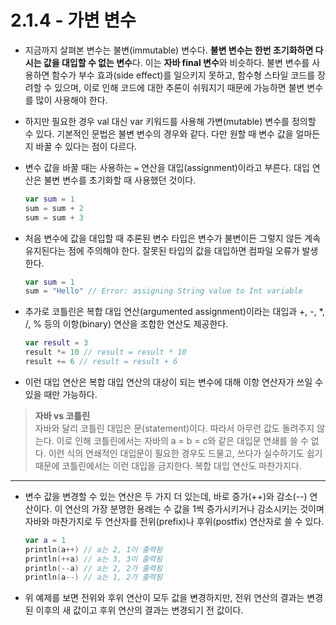 # 2.1.4 - 가변 변수

- 지금까지 살펴본 변수는 불변(immutable) 변수다. **불변 변수는 한번 초기화하면 다시는 값을 대입할 수 없는 변수**다. 이는 **자바 final 변수**와 비슷하다. 불변 변수를 사용하면 함수가 부수 효과(side effect)를 일으키지 못하고, 함수형 스타일 코드를 장려할 수 있으며, 이로 인해 코드에 대한 추론이 쉬워지기 때문에 가능하면 불변 변수를 많이 사용해야 한다.
- 하지만 필요한 경우 val 대신 var 키워드를 사용해 가변(mutable) 변수를 정의할 수 있다. 기본적인 문법은 불변 변수의 경우와 같다. 다만 원할 때 변수 값을 얼마든지 바꿀 수 있다는 점이 다르다.
- 변수 값을 바꿀 때는 사용하는 `=` 연산을 대입(assignment)이라고 부른다. 대입 연산은 불변 변수를 초기화할 때 사용했던 것이다.
    
    ```kotlin
    var sum = 1
    sum = sum + 2
    sum = sum + 3
    ```
    
- 처음 변수에 값을 대입할 때 추론된 변수 타입은 변수가 불변이든 그렇지 않든 계속 유지된다는 점에 주의해야 한다. 잘못된 타입의 값을 대입하면 컴파일 오류가 발생한다.
    
    ```kotlin
    var sum = 1
    sum = "Hello" // Error: assigning String value to Int variable
    ```
    
- 추가로 코틀린은 복합 대입 연산(argumented assignment)이라는 대입과 +, -, *, /, % 등의 이항(binary) 연산을 조합한 연산도 제공한다.
    
    ```kotlin
    var result = 3
    result *= 10 // result = result * 10
    result += 6 // result = result + 6
    ```
    
- 이런 대입 연산은 복합 대입 연산의 대상이 되는 변수에 대해 이항 연산자가 쓰일 수 있을 때만 가능하다.

> **자바 vs 코틀린**  
자바와 달리 코틀린 대입은 문(statement)이다. 따라서 아무런 값도 돌려주지 않는다. 이로 인해 코틀린에서는 자바의 a = b = c와 같은 대입문 연쇄를 쓸 수 없다. 이런 식의 연쇄적인 대입문이 필요한 경우도 드물고, 쓰다가 실수하기도 쉽기 때문에 코틀린에서는 이런 대입을 금지한다. 복합 대입 연산도 마찬가지다.
> 

---

- 변수 값을 변경할 수 있는 연산은 두 가지 더 있는데, 바로 증가(++)와 감소(--) 연산이다. 이 연산의 가장 분명한 용례는 수 값을 1씩 증가시키거나 감소시키는 것이며 자바와 마찬가지로 두 연산자를 전위(prefix)나 후위(postfix) 연산자로 쓸 수 있다.
    
    ```kotlin
    var a = 1
    println(a++) // a는 2, 1이 출력됨
    println(++a) // a는 3, 3이 출력됨
    println(--a) // a는 2, 2가 출력됨
    println(a--) // a는 1, 2가 출력됨
    ```
    
- 위 예제를 보면 전위와 후위 연산이 모두 값을 변경하지만, 전위 연산의 결과는 변경된 이후의 새 값이고 후위 연산의 결과는 변경되기 전 값이다.